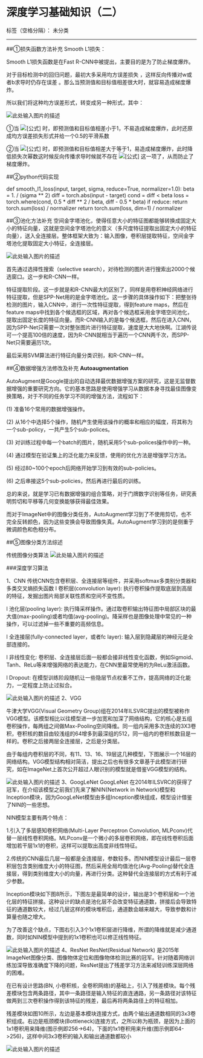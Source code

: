 ﻿# 深度学习基础知识（二）
标签（空格分隔）： 未分类

---

##①损失函数方法补充
Smooth L1损失：

Smooth L1损失函数是在Fast R-CNN中被提出，主要目的是为了防止梯度爆炸。

对于目标检测中的回归问题，最初大多采用均方误差损失  ，这样反向传播对w或者b求导时仍存在误差 。那么当预测值和目标值相差很大时，就容易造成梯度爆炸。

所以我们将这种均方误差形式，转变成另一种形式，其中：

![此处输入图片的描述][1]


  ①当 ![\[公式\]][2] 时，即预测值和目标值相差小于1，不易造成梯度爆炸，此时还原成均方误差损失形式并给一个0.5的平滑系数

②当 ![\[公式\]][3] 时，即预测值和目标值相差大于等于1，易造成梯度爆炸，此时降低损失次幂数这时候反向传播求导时候就不存在 ![\[公式\]][4] 这一项了，从而防止了梯度爆炸。


##②python代码实现
  
  def smooth_l1_loss(input, target, sigma, reduce=True, normalizer=1.0):
    beta = 1. / (sigma ** 2)
    diff = torch.abs(input - target)
    cond = diff < beta
    loss = torch.where(cond, 0.5 * diff ** 2 / beta, diff - 0.5 * beta)
    if reduce:
        return torch.sum(loss) / normalizer
    return torch.sum(loss, dim=1) / normalizer

##③池化方法补充
空间金字塔池化，使得任意大小的特征图都能够转换成固定大小的特征向量，这就是空间金字塔池化的意义（多尺度特征提取出固定大小的特征向量），送入全连接层。整体框架大致为：输入图像，卷积层提取特征，空间金字塔池化提取固定大小特征，全连接层。

![此处输入图片的描述][5]


   首先通过选择性搜索（selective search），对待检测的图片进行搜索出2000个候选窗口。这一步和R-CNN一样。

特征提取阶段。这一步就是和R-CNN最大的区别了，同样是用卷积神经网络进行特征提取，但是SPP-Net用的是金字塔池化。这一步骤的具体操作如下：把整张待检测的图片，输入CNN中，进行一次性特征提取，得到feature maps，然后在feature maps中找到各个候选框的区域，再对各个候选框采用金字塔空间池化，提取出固定长度的特征向量。而R-CNN输入的是每个候选框，然后在进入CNN，因为SPP-Net只需要一次对整张图片进行特征提取，速度是大大地快啊。江湖传说可一个提高100倍的速度，因为R-CNN就相当于遍历一个CNN两千次，而SPP-Net只需要遍历1次。

最后采用SVM算法进行特征向量分类识别，和R-CNN一样。

##④数据增强方法修改及补充
**Autoaugmentation**

AutoAugment是Google提出的自动选择最优数据增强方案的研究，这是无监督数据增强的重要研究方向。它的基本思路是使用增强学习从数据本身寻找最佳图像变换策略，对于不同的任务学习不同的增强方法，流程如下：

(1) 准备16个常用的数据增强操作。

(2) 从16个中选择5个操作，随机产生使用该操作的概率和相应的幅度，将其称为一个sub-policy，一共产生5个sub-polices。

(3) 对训练过程中每一个batch的图片，随机采用5个sub-polices操作中的一种。

(4) 通过模型在验证集上的泛化能力来反馈，使用的优化方法是增强学习方法。

(5) 经过80~100个epoch后网络开始学习到有效的sub-policies。

(6) 之后串接这5个sub-policies，然后再进行最后的训练。

总的来说，就是学习已有数据增强的组合策略，对于门牌数字识别等任务，研究表明剪切和平移等几何变换能够获得最佳效果。


而对于ImageNet中的图像分类任务，AutoAugment学习到了不使用剪切，也不完全反转颜色，因为这些变换会导致图像失真。AutoAugment学习到的是侧重于微调颜色和色相分布。

##⑤图像分类方法综述

传统图像分类算法
![此处输入图片的描述][6]


###深度学习算法
  
  1、CNN
  传统CNN包含卷积层、全连接层等组件，并采用softmax多类别分类器和多类交叉熵损失函数
  l 卷积层(convolution layer): 执行卷积操作提取底层到高层的特征，发掘出图片局部关联性质和空间不变性质。

l 池化层(pooling layer): 执行降采样操作。通过取卷积输出特征图中局部区块的最大值(max-pooling)或者均值(avg-pooling)。降采样也是图像处理中常见的一种操作，可以过滤掉一些不重要的高频信息。

l 全连接层(fully-connected layer，或者fc layer): 输入层到隐藏层的神经元是全部连接的。

l 非线性变化: 卷积层、全连接层后面一般都会接非线性变化函数，例如Sigmoid、Tanh、ReLu等来增强网络的表达能力，在CNN里最常使用的为ReLu激活函数。

l Dropout: 在模型训练阶段随机让一些隐层节点权重不工作，提高网络的泛化能力，一定程度上防止过拟合。

  ![此处输入图片的描述][7]
  2、VGG
  
  牛津大学VGG(Visual Geometry Group)组在2014年ILSVRC提出的模型被称作VGG模型。该模型相比以往模型进一步加宽和加深了网络结构，它的核心是五组卷积操作，每两组之间做Max-Pooling空间降维。同一组内采用多次连续的3X3卷积，卷积核的数目由较浅组的64增多到最深组的512，同一组内的卷积核数目是一样的。卷积之后接两层全连接层，之后是分类层。

由于每组内卷积层的不同，有11、13、16、19层这几种模型，下图展示一个16层的网络结构。VGG模型结构相对简洁，提出之后也有很多文章基于此模型进行研究，如在ImageNet上首次公开超过人眼识别的模型就是借鉴VGG模型的结构。

  ![此处输入图片的描述][8]
  3、GoogLeNet
  GoogLeNet 在2014年ILSVRC的获得了冠军，在介绍该模型之前我们先来了解NIN(Network in Network)模型和Inception模块，因为GoogLeNet模型由多组Inception模块组成，模型设计借鉴了NIN的一些思想。

NIN模型主要有两个特点：

1.引入了多层感知卷积网络(Multi-Layer Perceptron Convolution, MLPconv)代替一层线性卷积网络。MLPconv是一个微小的多层卷积网络，即在线性卷积后面增加若干层1x1的卷积，这样可以提取出高度非线性特征。

2.传统的CNN最后几层一般都是全连接层，参数较多。而NIN模型设计最后一层卷积层包含类别维度大小的特征图，然后采用全局均值池化(Avg-Pooling)替代全连接层，得到类别维度大小的向量，再进行分类。这种替代全连接层的方式有利于减少参数。

Inception模块如下图8所示，下图左是最简单的设计，输出是3个卷积层和一个池化层的特征拼接。这种设计的缺点是池化层不会改变特征通道数，拼接后会导致特征的通道数较大，经过几层这样的模块堆积后，通道数会越来越大，导致参数和计算量也随之增大。

为了改善这个缺点，下图右引入3个1x1卷积层进行降维，所谓的降维就是减少通道数，同时如NIN模型中提到的1x1卷积也可以修正线性特征。

  ![此处输入图片的描述][9]
  4、ResNet
  ResNet(Residual Network) 是2015年ImageNet图像分类、图像物体定位和图像物体检测比赛的冠军。针对随着网络训练加深导致准确度下降的问题，ResNet提出了残差学习方法来减轻训练深层网络的困难。

在已有设计思路(BN, 小卷积核，全卷积网络)的基础上，引入了残差模块。每个残差模块包含两条路径，其中一条路径是输入特征的直连通路，另一条路径对该特征做两到三次卷积操作得到该特征的残差，最后再将两条路径上的特征相加。

残差模块如图10所示，左边是基本模块连接方式，由两个输出通道数相同的3x3卷积组成。右边是瓶颈模块(Bottleneck)连接方式，之所以称为瓶颈，是因为上面的1x1卷积用来降维(图示例即256->64)，下面的1x1卷积用来升维(图示例即64->256)，这样中间3x3卷积的输入和输出通道数都较小

![此处输入图片的描述][10]


  [1]: https://pic1.zhimg.com/80/v2-3c8e2374fdb43666560924189362f9c4_720w.jpg
  [2]: https://www.zhihu.com/equation?tex=%7Cy-f%28z%29%7C%3C1
  [3]: https://www.zhihu.com/equation?tex=%7Cy-f%28z%29%7C%5Cgeq1
  [4]: https://www.zhihu.com/equation?tex=y-f%28z%29
  [5]: https://user-images.githubusercontent.com/86996619/125158598-bc999500-e1a4-11eb-8418-1e8422344dc9.png
  [6]: https://img-blog.csdnimg.cn/20200615201932843.png
  [7]: https://img-blog.csdnimg.cn/20200615202058322.png
  [8]: https://img-blog.csdnimg.cn/20200615202148341.png?x-oss-process=image/watermark,type_ZmFuZ3poZW5naGVpdGk,shadow_10,text_aHR0cHM6Ly9ibG9nLmNzZG4ubmV0L0F2ZXJ5MTIzMTIz,size_16,color_FFFFFF,t_70
  [9]: https://img-blog.csdnimg.cn/20200615202310244.png?x-oss-process=image/watermark,type_ZmFuZ3poZW5naGVpdGk,shadow_10,text_aHR0cHM6Ly9ibG9nLmNzZG4ubmV0L0F2ZXJ5MTIzMTIz,size_16,color_FFFFFF,t_70
  [10]: https://img-blog.csdnimg.cn/2020061520232245.png?x-oss-process=image/watermark,type_ZmFuZ3poZW5naGVpdGk,shadow_10,text_aHR0cHM6Ly9ibG9nLmNzZG4ubmV0L0F2ZXJ5MTIzMTIz,size_16,color_FFFFFF,t_70